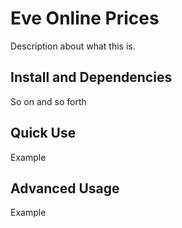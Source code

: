 # Eve Online Prices

Description about what this is.

## Install and Dependencies

So on and so forth

## Quick Use

Example

## Advanced Usage

Example
